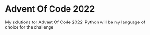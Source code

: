 # Advent Of Code 2022

My solutions for Advent Of Code 2022, Python will be my language of choice for the challenge